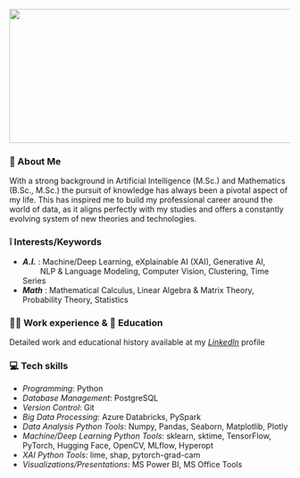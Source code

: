 <p align="center">
     <img src="https://github.com/vggls/vggls/assets/55101427/145d8082-65e0-4334-90f3-86e2faea019f.png" height="240" width="700" />
   </p>

### :rocket: About Me

With a strong background in Artificial Intelligence (M.Sc.) and Mathematics (B.Sc., M.Sc.) the pursuit of knowledge has always been a pivotal aspect of my life. 
This has inspired me to build my professional career around the world of data, as it aligns perfectly with my studies and offers a constantly evolving system of new theories and technologies.

### :grey_exclamation: Interests/Keywords
- ***A.I.*** : Machine/Deep Learning, eXplainable AI (XAI), Generative AI, <br/> &nbsp; &nbsp; &nbsp; &nbsp; NLP & Language Modeling, Computer Vision, Clustering, Time Series
- ***Math*** : Mathematical Calculus, Linear Algebra & Matrix Theory, Probability Theory, Statistics

### :office_worker: Work experience & :school: Education
Detailed work and educational history available at my [*LinkedIn*](www.linkedin.com/in/vaggelis-lamprou-a25394167) profile

### :computer: Tech skills
- *Programming*: Python 
- *Database Management*: PostgreSQL
- *Version Control*: Git
- *Big Data Processing*: Azure Databricks, PySpark
- *Data Analysis Python Tools*: Numpy, Pandas, Seaborn, Matplotlib, Plotly
- *Machine/Deep Learning Python Tools*: sklearn, sktime, TensorFlow, PyTorch, Hugging Face, OpenCV, MLflow, Hyperopt
- *XAI Python Tools*: lime, shap, pytorch-grad-cam
- *Visualizations/Presentations*: MS Power BI, MS Office Tools

<!--
**vggls/vggls** is a ✨ _special_ ✨ repository because its `README.md` (this file) appears on your GitHub profile.

Here are some ideas to get you started:

- 🔭 I’m currently working on ...
- 🌱 I’m currently learning ...
- 👯 I’m looking to collaborate on ...
- 🤔 I’m looking for help with ...
- 💬 Ask me about ...
- 📫 How to reach me: ...
- 😄 Pronouns: ...
- ⚡ Fun fact: ...
-->
